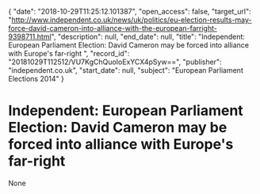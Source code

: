{
  "date": "2018-10-29T11:25:12.101387", 
  "open_access": false, 
  "target_url": "http://www.independent.co.uk/news/uk/politics/eu-election-results-may-force-david-cameron-into-alliance-with-the-european-farright-9398711.html", 
  "description": null, 
  "end_date": null, 
  "title": "Independent:  European Parliament Election: David Cameron may be forced into alliance with Europe's far-right ", 
  "record_id": "20181029T112512/VU7KgChQuoIoExYCX4pSyw==", 
  "publisher": "independent.co.uk", 
  "start_date": null, 
  "subject": "European Parliament Elections 2014"
}

# Independent:  European Parliament Election: David Cameron may be forced into alliance with Europe's far-right 

None